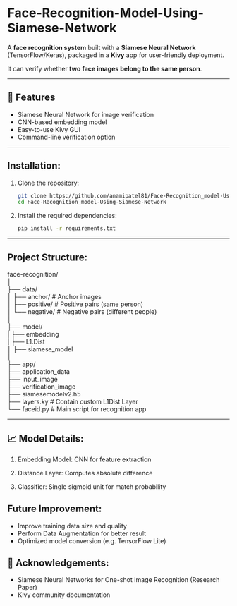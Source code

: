 # Face-Recognition-Model-Using-Siamese-Network

A **face recognition system** built with a **Siamese Neural Network** (TensorFlow/Keras), packaged in a **Kivy** app for user-friendly deployment.  

It can verify whether **two face images belong to the same person**.

---

## 🚀 Features

- Siamese Neural Network for image verification
- CNN-based embedding model
- Easy-to-use Kivy GUI
- Command-line verification option

---

## Installation:

1. Clone the repository:
   ```bash
   git clone https://github.com/anamipatel81/Face-Recognition_model-Using-Siamese-Network.git
   cd Face-Recognition_model-Using-Siamese-Network
2. Install the required dependencies:
   ```bash
   pip install -r requirements.txt

---

## Project Structure:

face-recognition/<br>
│<br>
├── data/<br>
│ ├── anchor/ # Anchor images<br>
│ ├── positive/ # Positive pairs (same person)<br>
│ └── negative/ # Negative pairs (different people)<br>
│<br>
├── model/<br>
| ├── embedding<br>
| ├── L1.Dist<br>
│ ├── siamese_model<br>
│<br>
├── app/<br>
  ├── application_data<br>
    ├── input_image<br>
    ├── verification_image<br>
  ├── siamesemodelv2.h5<br>
  ├── layers.ky # Contain custom L1Dist Layer<br>
  └── faceid.py # Main script for recognition app<br>

---

## 📈 Model Details:

1. Embedding Model:
CNN for feature extraction

2. Distance Layer:
Computes absolute difference

3. Classifier:
Single sigmoid unit for match probability

## Future Improvement:

- Improve training data size and quality
- Perform Data Augmentation for better result
- Optimized model conversion (e.g. TensorFlow Lite)
  
## 🙏 Acknowledgements:
- Siamese Neural Networks for One-shot Image Recognition (Research Paper)
- Kivy community documentation
